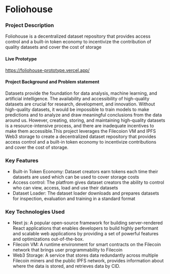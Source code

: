 # Foliohouse

### Project Description
Foliohouse is a decentralized dataset repository that provides access control and a built-in token economy to incentivize the contribution of quality datasets and cover the cost of storage

#### Live Prototype
https://foliohouse-prototype.vercel.app/

#### Project Background and Problem statement
Datasets provide the foundation for data analysis, machine learning, and artificial intelligence. The availability and accessibility of high-quality datasets are crucial for research, development, and innovation. Without high-quality datasets, it would be impossible to train models to make predictions and to analyze and draw meaningful conclusions from the data around us. However, creating, storing, and maintaining high-quality datasets is a resource-intensive process, and there are inadequate incentives to make them accessible.This project leverages the Filecoion VM and IPFS Web3 storage to create a decentralized dataset repository that provides access control and a built-in token economy to incentivize contributions and cover the cost of storage.

### Key Features
- Built-in Token Economy: Dataset creators earn tokens each time their datasets are used which can be used to cover storage costs
- Access control: The platfrom gives dataset creators the ability to control who can view, access, load and use their datasets
- Dataset Loader: The dataset loader downloads and prepares datasets for inspection, evaluation and training in a standard format


### Key Technologies Used
- Next js: 
A popular open-source framework for building server-rendered React applications that enables developers to build highly performant and scalable web applications by providing a set of powerful features and optimizations out-of-the-box.
- Filecoin VM: 
A runtime environment for smart contracts  on the Filecoin network that brings user programmability to Filecoin
- Web3 Storage: 
A service that stores data redundantly across multiple Filecoin miners and the public IPFS network, provides information about where the data is stored, and retrieves data by CID.





